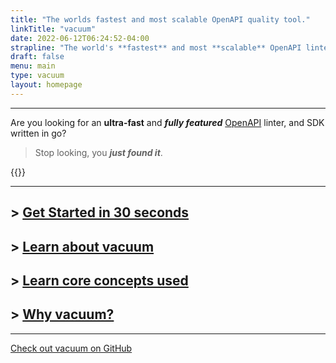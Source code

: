 ```yaml
---
title: "The worlds fastest and most scalable OpenAPI quality tool."
linkTitle: "vacuum"
date: 2022-06-12T06:24:52-04:00
strapline: "The world's **fastest** and most **scalable** OpenAPI linter."
draft: false
menu: main
type: vacuum
layout: homepage
---
```


---

<vacuum-online></vacuum-online>

Are you looking for an **ultra-fast** and **_fully featured_** [OpenAPI](https://www.openapis.org) linter, and SDK
written in go? 

> Stop looking, you **_just found it_**.

{{<youtube id="slYFjMpcb_c">}}

---

## > [Get Started in 30 seconds](/vacuum/start)

## > [Learn about vacuum](/vacuum/about)

## > [Learn core concepts used](/vacuum/concepts)

## > [Why vacuum?](/vacuum/why)

---

[Check out vacuum on GitHub](https://github.com/daveshanley/vacuum)